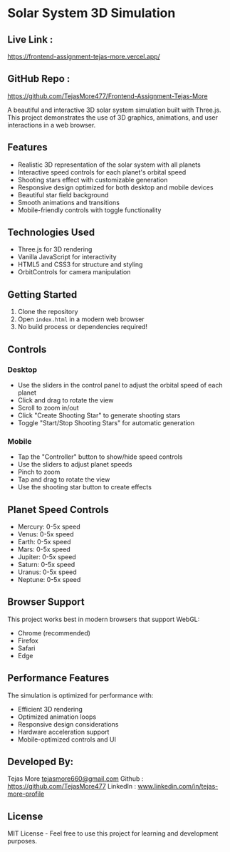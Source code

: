 # Solar System 3D Simulation

## Live Link : 
https://frontend-assignment-tejas-more.vercel.app/
## GitHub Repo :
 https://github.com/TejasMore477/Frontend-Assignment-Tejas-More

A beautiful and interactive 3D solar system simulation built with Three.js. This project demonstrates the use of 3D graphics, animations, and user interactions in a web browser.

## Features

- Realistic 3D representation of the solar system with all planets
- Interactive speed controls for each planet's orbital speed
- Shooting stars effect with customizable generation
- Responsive design optimized for both desktop and mobile devices
- Beautiful star field background
- Smooth animations and transitions
- Mobile-friendly controls with toggle functionality

## Technologies Used

- Three.js for 3D rendering
- Vanilla JavaScript for interactivity
- HTML5 and CSS3 for structure and styling
- OrbitControls for camera manipulation

## Getting Started

1. Clone the repository
2. Open `index.html` in a modern web browser
3. No build process or dependencies required!

## Controls

### Desktop

- Use the sliders in the control panel to adjust the orbital speed of each planet
- Click and drag to rotate the view
- Scroll to zoom in/out
- Click "Create Shooting Star" to generate shooting stars
- Toggle "Start/Stop Shooting Stars" for automatic generation

### Mobile

- Tap the "Controller" button to show/hide speed controls
- Use the sliders to adjust planet speeds
- Pinch to zoom
- Tap and drag to rotate the view
- Use the shooting star button to create effects

## Planet Speed Controls

- Mercury: 0-5x speed
- Venus: 0-5x speed
- Earth: 0-5x speed
- Mars: 0-5x speed
- Jupiter: 0-5x speed
- Saturn: 0-5x speed
- Uranus: 0-5x speed
- Neptune: 0-5x speed

## Browser Support

This project works best in modern browsers that support WebGL:

- Chrome (recommended)
- Firefox
- Safari
- Edge

## Performance Features

The simulation is optimized for performance with:

- Efficient 3D rendering
- Optimized animation loops
- Responsive design considerations
- Hardware acceleration support
- Mobile-optimized controls and UI

## Developed By:
Tejas More
tejasmore660@gmail.com
Github : https://github.com/TejasMore477
LinkedIn : www.linkedin.com/in/tejas-more-profile

## License

MIT License - Feel free to use this project for learning and development purposes.
